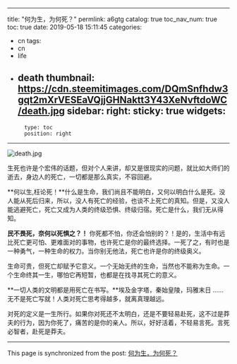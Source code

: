 
---
title: "何为生，为何死？"
permlink: a6gtg
catalog: true
toc_nav_num: true
toc: true
date: 2019-05-18 15:11:45
categories:
- cn
tags:
- cn
- life
- death
thumbnail: https://cdn.steemitimages.com/DQmSnfhdw3gqt2mXrVESEaVQjjGHNaktt3Y43XeNvftdoWC/death.jpg
sidebar:
    right:
        sticky: true
widgets:
    -
        type: toc
        position: right
---


![death.jpg](https://cdn.steemitimages.com/DQmSnfhdw3gqt2mXrVESEaVQjjGHNaktt3Y43XeNvftdoWC/death.jpg)

生死也许是个宏伟的话题，但对个人来讲，却又是很现实的问题，就比如大师们的逝去，身边人的死亡，一切都是那么真实，不容回避。

**何以生,枉论死！**什么是生命，我们尚且不能明白，又何以明白什么是死。没人能从死后归来，所以，没人有死亡的经验，也谈不上死亡的真知。但是，又没人能逃避死亡，死亡又成为人类的终级恐惧、终级归宿。死亡是什么，我们无从得知。

**民不畏死，奈何以死惧之？！** 你死都不怕，你还会怕别的？！是的，生活中有远比死亡更可怕、更难面对的事物，也许死亡是你的最终选择。一死了之，有时也是一种勇气，一种生命的权力。当你别无他法，死亡也许是你的终级奥义。

生命可贵，但死亡却赋予它意义。一个无始无终的生命，当然也不能称为生命。一个生命终其一生，哪怕它再短暂，也都是在找寻其死亡的意义。

**一切人类的文明都是用死亡在书写。**埃及金字塔，秦始皇陵，玛雅末日 ......无不是死亡写就！人类对死亡思考得越多，就离真理越远。

对死的定义是一生所行。如果你对死还不太明白，还是不要轻易赴死，这不过是莽夫的行为，因为你死了，痛苦的是你的亲人。所以，好好活着，不轻易言死。言死必智者，赴死是莽夫。

- - -

This page is synchronized from the post: [何为生，为何死？](https://steemit.com/@lemooljiang/a6gtg)
